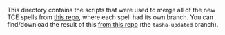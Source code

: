 This directory contains the scripts that were used to merge all of the new TCE spells from [this repo](https://github.com/Eikrem63/grimoire), where each spell had its own branch. You can find/download the result of this [from this repo](https://github.com/thekingelessar/grimoire/) (the `tasha-updated` branch).